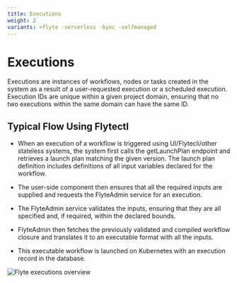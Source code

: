 ```yaml
---
title: Executions
weight: 2
variants: +flyte -serverless -byoc -selfmanaged
---
```


# Executions

Executions are instances of workflows, nodes or tasks created in the system as a result of a user-requested execution or a scheduled execution. Execution IDs are unique within a given project domain, ensuring that no two executions within the same domain can have the same ID.

## Typical Flow Using Flytectl

* When an execution of a workflow is triggered using UI/Flytecli/other stateless systems, the system first calls the getLaunchPlan endpoint and retrieves a launch plan matching the given version. The launch plan definition includes definitions of all input variables declared for the workflow.

* The user-side component then ensures that all the required inputs are supplied and requests the FlyteAdmin service for an execution.

* The FlyteAdmin service validates the inputs, ensuring that they are all specified and, if required, within the declared bounds.

* FlyteAdmin then fetches the previously validated and compiled workflow closure and translates it to an executable format with all the inputs.

* This executable workflow is launched on Kubernetes with an execution record in the database.

![Flyte executions overview](/_static/images/architecture/executions/flyte-executions-overview.svg)

